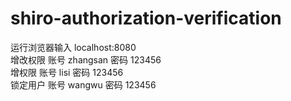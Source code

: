 # shiro-authorization-verification

运行浏览器输入    localhost:8080 <br>
增改权限  账号     zhangsan   密码 123456         
增权限     账号     lisi 密码 123456<br>
锁定用户  账号     wangwu     密码 123456
